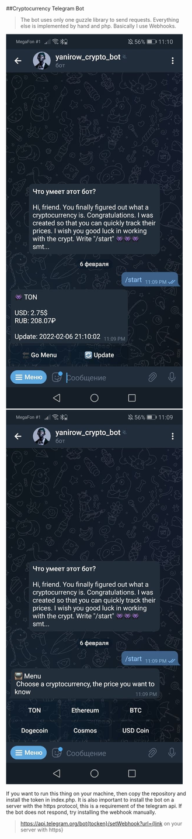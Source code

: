 ##Cryptocurrency Telegram Bot

>The bot uses only one guzzle library to send requests. Everything else is implemented by hand and php. Basically I use Webhooks.

![](img/img1.jpg)
![](img/img2.jpg)

If you want to run this thing on your machine, then copy the repository and install the token in index.php. It is also important to install the bot on a server with the https protocol, this is a requirement of the telegram api. If the bot does not respond, try installing the webhook manually.

>https://api.telegram.org/bot{tocken}/setWebhook?url={link on your server with https}